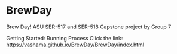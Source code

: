 # BrewDay
Brew Day! ASU SER-517 and SER-518 Capstone project by
Group 7

Getting Started: Running Process
Click the link:		https://vashama.github.io/BrewDay/BrewDay/index.html
